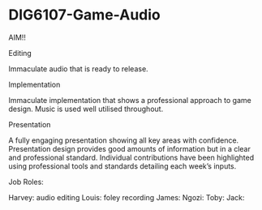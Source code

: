 # DIG6107-Game-Audio

AIM!! 


Editing

Immaculate audio that is ready to release.


Implementation

Immaculate implementation that shows a professional approach to game design. Music is used well utilised throughout.


Presentation

A fully engaging presentation showing all key areas with confidence. Presentation design provides good amounts of information but in a clear and professional standard. Individual contributions have been highlighted using professional tools and standards detailing each week’s inputs.

Job Roles:

Harvey: audio editing 
Louis: foley recording
James:
Ngozi:
Toby:
Jack:

